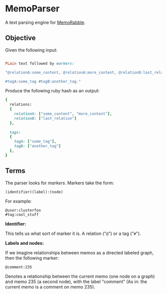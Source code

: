 # MemoParser

A text parsing engine for [MemoRabble](https://github.com/CLUSTERfoo/MemoRabble).

## Objective

Given the following input:

```ruby

PLain text followed by markers: 

"@relationA:some_content, @relationA:more_content, @relationB:last_relation

#tagA:some_tag #tagB:another_tag."
```

Produce the following ruby hash as an output:


```ruby
{
  relations:
  {
    relationA: ["some_content", "more_content"],
    relationB: ["last_relation"]
  },
  
  tags: 
  {
    tagA: ["some_tag"],
    tagB: ["another_tag"]
  },
}
```

## Terms

The parser looks for *markers*. Markers take the form:

    (identifier)(label):(node)

For example:

    @user:clusterfoo
    #tag:cool_stuff

**Identifier:** 

This tells us what sort of marker it is. A 
relation ("`@`") or a tag  ("`#`").

**Labels and nodes:** 

If we imagine relationships between memos as a directed labeled graph, then the 
following marker:

    @comment:235

Denotes a relationship between the current memo (one node on a graph) and 
memo 235 (a second node), with the label "comment" (As in: the current memo
is a comment on memo 235). 
